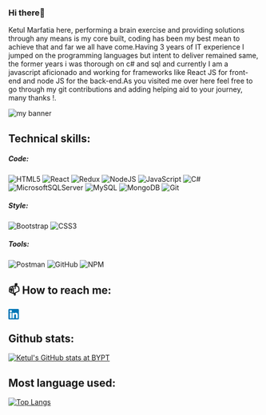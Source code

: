 ### Hi there👋
Ketul Marfatia here, performing a brain exercise and providing solutions through any means is my core built, coding has been my best mean to achieve that and far we all have come.Having 3 years of IT experience I jumped on the programming languages but intent to deliver remained same, the former years i was thorough on c# and sql and currently I am a javascript aficionado and working for frameworks like React JS for front-end and node JS for the back-end.As you visited me over here feel free to go through my git contributions and adding helping aid to your journey, many thanks !.

<p>
<img src='https://user-images.githubusercontent.com/103916464/203501896-23b2e34e-b8da-41de-92eb-fbf90526a96f.png' alt='my banner'>

<!-- <img src='/Users/apple/Documents/1668689669256.jpg' alt='my banner'> -->  
</p>

## Technical skills:

##### Code:
![HTML5](https://img.shields.io/badge/html5-%23E34F26.svg?style=for-the-badge&logo=html5&logoColor=white) ![React](https://img.shields.io/badge/react-%2320232a.svg?style=for-the-badge&logo=react&logoColor=%2361DAFB)  ![Redux](https://img.shields.io/badge/redux-%23593d88.svg?style=for-the-badge&logo=redux&logoColor=white)  ![NodeJS](https://img.shields.io/badge/node.js-6DA55F?style=for-the-badge&logo=node.js&logoColor=white) ![JavaScript](https://img.shields.io/badge/javascript-%23323330.svg?style=for-the-badge&logo=javascript&logoColor=%23F7DF1E) ![C#](https://img.shields.io/badge/c%23-%23239120.svg?style=for-the-badge&logo=c-sharp&logoColor=white) ![MicrosoftSQLServer](https://img.shields.io/badge/Microsoft%20SQL%20Sever-CC2927?style=for-the-badge&logo=microsoft%20sql%20server&logoColor=white) ![MySQL](https://img.shields.io/badge/mysql-%2300f.svg?style=for-the-badge&logo=mysql&logoColor=white) ![MongoDB](https://img.shields.io/badge/MongoDB-%234ea94b.svg?style=for-the-badge&logo=mongodb&logoColor=white) ![Git](https://img.shields.io/badge/git-%23F05033.svg?style=for-the-badge&logo=git&logoColor=white)

##### Style:
![Bootstrap](https://img.shields.io/badge/bootstrap-%23563D7C.svg?style=for-the-badge&logo=bootstrap&logoColor=white) ![CSS3](https://img.shields.io/badge/css3-%231572B6.svg?style=for-the-badge&logo=css3&logoColor=white)

##### Tools:
![Postman](https://img.shields.io/badge/Postman-FF6C37?style=for-the-badge&logo=postman&logoColor=white) ![GitHub](https://img.shields.io/badge/github-%23121011.svg?style=for-the-badge&logo=github&logoColor=white) ![NPM](https://img.shields.io/badge/NPM-%23000000.svg?style=for-the-badge&logo=npm&logoColor=white) 



## 📫 How to reach me:
<div>
<a href='https://www.linkedin.com/in/ketul-marfatia/'><img align='left' src='https://raw.githubusercontent.com/Ketul-BYPT/Ketul-BYPT/main/images/linkedin.png' alt='icon | LinkedIn' width='21px'/></a>
</div>
<br/>

## Github stats:

[![Ketul's GitHub stats at BYPT](https://github-readme-stats.vercel.app/api?username=ketul-BYPT)](https://github.com/ketul-BYPT/github-readme-stats)

## Most language used:

[![Top Langs](https://github-readme-stats.vercel.app/api/top-langs/?username=ketul-BYPT)](https://github.com/ketul-BYPT/github-readme-stats)
<!--
**Ketul-BYPT/Ketul-BYPT** is a ✨ _special_ ✨ repository because its `README.md` (this file) appears on your GitHub profile.

Here are some ideas to get you started:

- 🔭 I’m currently working on ...
- 🌱 I’m currently learning ...
- 👯 I’m looking to collaborate on ...
- 🤔 I’m looking for help with ...
- 💬 Ask me about ...
- 📫 How to reach me: ...
- 😄 Pronouns: ...
- ⚡ Fun fact: ...
-->

